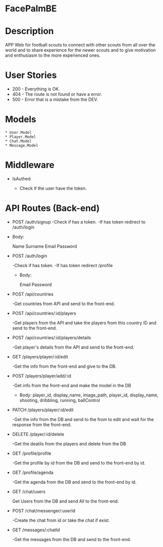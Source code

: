 
# FacePalmBE


# Description
APP Web for football scouts to connect with other scouts from all over the world and to share experience for the newer scouts and to give motivation and enthusiasm to the more experienced ones.

# User Stories

* 200 - Everything is OK.
* 404 - The route is not found or have a error.
* 500 - Error that is a mistake from the DEV.


# Models

    * User.Model
    * Player.Model
    * Chat.Model
    * Message.Model

# Middleware

* IsAuthed

    - Check if the user have the token.

# API Routes (Back-end)


* POST /auth/signup
    -Check if has a token.
    -If has token redirect to /auth/login

- Body:

    Name
    Surname
    Email
    Password

* POST /auth/login

    -Check if has token.
    -If has token redirect /profile

    - Body:

        Email
        Password

* POST /api/countries

    -Get countries from API and send to the front-end.

* POST /api/countries/:id/players

    -Get players from the API and take the players from this country ID and send to the front-end.

* POST /api/countries/:id/players/details

    -Get player's details from the API and send to the front-end.

* GET /players/player/:id/edit

    -Get the info from the front-end and give to the DB.

* POST /players/player/add/:id

    -Get info from the front-end and make the model in the DB

    - Body:
    player_id,
    display_name,
    image_path,
    player_id,
    display_name, 
    shooting, 
    dribbling, 
    running, 
    ballControl

* PATCH /players/player/:id/edit

    -Get the info from the DB and send to the from to edit and wait for the response from the front-end.

* DELETE /player/:id/delete

    -Get the deatils from the players and delete from the DB

* GET /profile/profile

    -Get the profile by id from the DB and send to the front-end by id.

* GET /profile/agenda

    -Get the agenda from the DB and send to the front-end by id.

* GET /chat/users

    Get Users from the DB and send All to the front-end.

* POST /chat/messenger/:userId

    -Create the chat from id or take the chat if exist.

* GET /messages/:chatId

    -Get the messages from the DB and send to the front-end.

